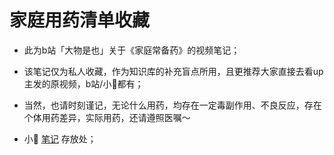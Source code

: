 # 家庭用药清单收藏


  
* 此为b站「大物是也」关于《家庭常备药》的视频笔记；

  
* 该笔记仅为私人收藏，作为知识库的补充盲点所用，且更推荐大家直接去看up主发的原视频，b站/小🍠都有；

  
* 当然，也请时刻谨记，无论什么用药，均存在一定毒副作用、不良反应，存在个体用药差异，实际用药，还请遵照医嘱～

* 小🍠 [笔记](https://www.xiaohongshu.com/discovery/item/65df21f200000000040000d1?source=webshare&xhsshare=pc_web&xsec_token=ABL4nKcymSF5PnqyY2PrTclowyVdFA7zBOevCH_Ynh7gA=&xsec_source=pc_share) 存放处；

